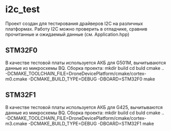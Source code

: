 ﻿# i2c_test
Проект создан для тестирования драйверов I2C на различных платформах. Работу I2C можно проверить в отладчике, сравнив прочитанные и ожидаемый данные (см. Application.hpp)

## STM32F0
В качестве тестовой платы используется АКБ для G501M, вычитываются данные из микросхемы BQ. Сборка проекта:
mkdir build
cd buld
cmake .. -DCMAKE_TOOLCHAIN_FILE=DroneDevicePlatform/cmake/cortex-m0.cmake -DCMAKE_BUILD_TYPE=DEBUG -DBOARD=STM32F0
make

## STM32F1
В качестве тестовой платы используется АКБ для G425, вычитываются данные из микросхемы BQ. Сборка проекта:
mkdir build
cd buld
cmake .. -DCMAKE_TOOLCHAIN_FILE=DroneDevicePlatform/cmake/cortex-m3.cmake -DCMAKE_BUILD_TYPE=DEBUG -DBOARD=STM32F1
make

